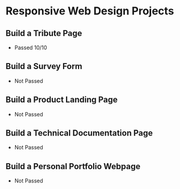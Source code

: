 # Responsive Web Design Projects

## Build a Tribute Page
- Passed 10/10

## Build a Survey Form
- Not Passed

## Build a Product Landing Page
- Not Passed

## Build a Technical Documentation Page
- Not Passed

## Build a Personal Portfolio Webpage
- Not Passed
